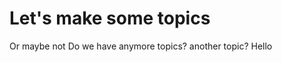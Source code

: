 Let's make some topics
=====================

Or maybe not
Do we have anymore topics?
another topic?
Hello